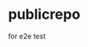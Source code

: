 # publicrepo
for e2e test






















































































































































































































































































































































































































































































































































































